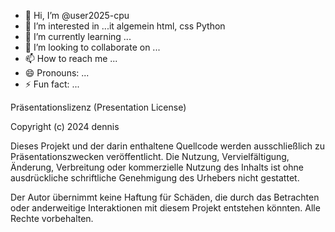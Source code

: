 - 👋 Hi, I’m @user2025-cpu
- 👀 I’m interested in ...it algemein html, css Python 
- 🌱 I’m currently learning ...
- 💞️ I’m looking to collaborate on ...
- 📫 How to reach me ...
- 😄 Pronouns: ...
- ⚡ Fun fact: ...

<!---
user2025-cpu/user2025-cpu is a ✨ special ✨ repository because its `README.md` (this file) appears on your GitHub profile.
You can click the Preview link to take a look at your changes.
--->

Präsentationslizenz (Presentation License)

Copyright (c) 2024 dennis

Dieses Projekt und der darin enthaltene Quellcode werden ausschließlich zu Präsentationszwecken veröffentlicht. Die Nutzung, Vervielfältigung, Änderung, Verbreitung oder kommerzielle Nutzung des Inhalts ist ohne ausdrückliche schriftliche Genehmigung des Urhebers nicht gestattet.

Der Autor übernimmt keine Haftung für Schäden, die durch das Betrachten oder anderweitige Interaktionen mit diesem Projekt entstehen könnten. Alle Rechte vorbehalten.


